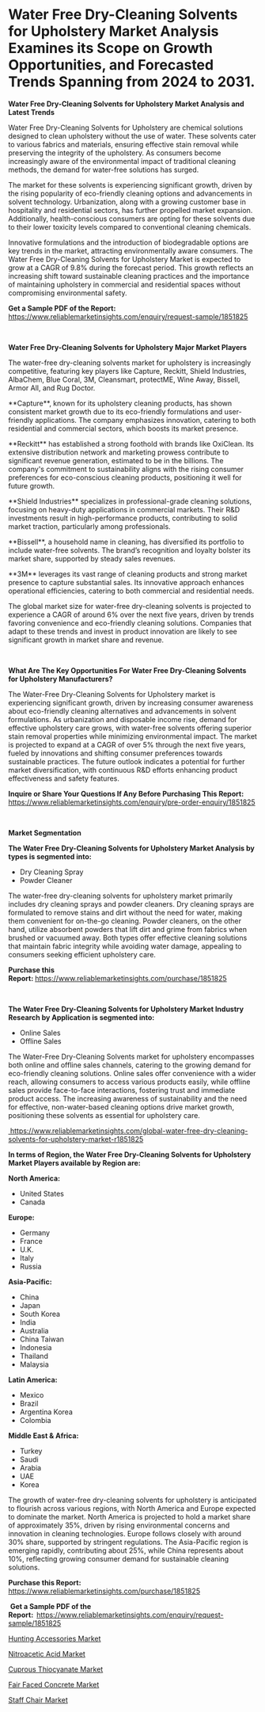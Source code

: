 <p><h1>Water Free Dry-Cleaning Solvents for Upholstery Market Analysis Examines its Scope on Growth Opportunities, and Forecasted Trends Spanning from 2024 to 2031.</h1></p><p><strong>Water Free Dry-Cleaning Solvents for Upholstery Market Analysis and Latest Trends</strong></p>
<p><p>Water Free Dry-Cleaning Solvents for Upholstery are chemical solutions designed to clean upholstery without the use of water. These solvents cater to various fabrics and materials, ensuring effective stain removal while preserving the integrity of the upholstery. As consumers become increasingly aware of the environmental impact of traditional cleaning methods, the demand for water-free solutions has surged.</p><p>The market for these solvents is experiencing significant growth, driven by the rising popularity of eco-friendly cleaning options and advancements in solvent technology. Urbanization, along with a growing customer base in hospitality and residential sectors, has further propelled market expansion. Additionally, health-conscious consumers are opting for these solvents due to their lower toxicity levels compared to conventional cleaning chemicals.</p><p>Innovative formulations and the introduction of biodegradable options are key trends in the market, attracting environmentally aware consumers. The Water Free Dry-Cleaning Solvents for Upholstery Market is expected to grow at a CAGR of 9.8% during the forecast period. This growth reflects an increasing shift toward sustainable cleaning practices and the importance of maintaining upholstery in commercial and residential spaces without compromising environmental safety.</p></p>
<p><strong>Get a Sample PDF of the Report:&nbsp;</strong> <a href="https://www.reliablemarketinsights.com/enquiry/request-sample/1851825?utm_campaign=1496&utm_medium=2&utm_source=Github&utm_content=ia&utm_term=18102024&utm_id=water-free-dry-cleaning-solvents-for-upholstery">https://www.reliablemarketinsights.com/enquiry/request-sample/1851825</a></p>
<p>&nbsp;</p>
<p><strong>Water Free Dry-Cleaning Solvents for Upholstery Major Market Players</strong></p>
<p><p>The water-free dry-cleaning solvents market for upholstery is increasingly competitive, featuring key players like Capture, Reckitt, Shield Industries, AlbaChem, Blue Coral, 3M, Cleansmart, protectME, Wine Away, Bissell, Armor All, and Rug Doctor.</p><p>**Capture**, known for its upholstery cleaning products, has shown consistent market growth due to its eco-friendly formulations and user-friendly applications. The company emphasizes innovation, catering to both residential and commercial sectors, which boosts its market presence.</p><p>**Reckitt** has established a strong foothold with brands like OxiClean. Its extensive distribution network and marketing prowess contribute to significant revenue generation, estimated to be in the billions. The company's commitment to sustainability aligns with the rising consumer preferences for eco-conscious cleaning products, positioning it well for future growth.</p><p>**Shield Industries** specializes in professional-grade cleaning solutions, focusing on heavy-duty applications in commercial markets. Their R&D investments result in high-performance products, contributing to solid market traction, particularly among professionals.</p><p>**Bissell**, a household name in cleaning, has diversified its portfolio to include water-free solvents. The brand’s recognition and loyalty bolster its market share, supported by steady sales revenues.</p><p>**3M** leverages its vast range of cleaning products and strong market presence to capture substantial sales. Its innovative approach enhances operational efficiencies, catering to both commercial and residential needs.</p><p>The global market size for water-free dry-cleaning solvents is projected to experience a CAGR of around 6% over the next five years, driven by trends favoring convenience and eco-friendly cleaning solutions. Companies that adapt to these trends and invest in product innovation are likely to see significant growth in market share and revenue.</p></p>
<p>&nbsp;</p>
<p><strong>What Are The Key Opportunities For Water Free Dry-Cleaning Solvents for Upholstery Manufacturers?</strong></p>
<p><p>The Water-Free Dry-Cleaning Solvents for Upholstery market is experiencing significant growth, driven by increasing consumer awareness about eco-friendly cleaning alternatives and advancements in solvent formulations. As urbanization and disposable income rise, demand for effective upholstery care grows, with water-free solvents offering superior stain removal properties while minimizing environmental impact. The market is projected to expand at a CAGR of over 5% through the next five years, fueled by innovations and shifting consumer preferences towards sustainable practices. The future outlook indicates a potential for further market diversification, with continuous R&D efforts enhancing product effectiveness and safety features.</p></p>
<p><strong>Inquire or Share Your Questions If Any Before Purchasing This Report:</strong> <a href="https://www.reliablemarketinsights.com/enquiry/pre-order-enquiry/1851825?utm_campaign=1496&utm_medium=2&utm_source=Github&utm_content=ia&utm_term=18102024&utm_id=water-free-dry-cleaning-solvents-for-upholstery">https://www.reliablemarketinsights.com/enquiry/pre-order-enquiry/1851825</a></p>
<p>&nbsp;</p>
<p><strong>Market Segmentation</strong></p>
<p><strong>The Water Free Dry-Cleaning Solvents for Upholstery Market Analysis by types is segmented into:</strong></p>
<p><ul><li>Dry Cleaning Spray</li><li>Powder Cleaner</li></ul></p>
<p><p>The water-free dry-cleaning solvents for upholstery market primarily includes dry cleaning sprays and powder cleaners. Dry cleaning sprays are formulated to remove stains and dirt without the need for water, making them convenient for on-the-go cleaning. Powder cleaners, on the other hand, utilize absorbent powders that lift dirt and grime from fabrics when brushed or vacuumed away. Both types offer effective cleaning solutions that maintain fabric integrity while avoiding water damage, appealing to consumers seeking efficient upholstery care.</p></p>
<p><strong>Purchase this Report:&nbsp;</strong><a href="https://www.reliablemarketinsights.com/purchase/1851825?utm_campaign=1496&utm_medium=2&utm_source=Github&utm_content=ia&utm_term=18102024&utm_id=water-free-dry-cleaning-solvents-for-upholstery">https://www.reliablemarketinsights.com/purchase/1851825</a></p>
<p>&nbsp;</p>
<p><strong>The Water Free Dry-Cleaning Solvents for Upholstery Market Industry Research by Application is segmented into:</strong></p>
<p><ul><li>Online Sales</li><li>Offline Sales</li></ul></p>
<p><p>The Water-Free Dry-Cleaning Solvents market for upholstery encompasses both online and offline sales channels, catering to the growing demand for eco-friendly cleaning solutions. Online sales offer convenience with a wider reach, allowing consumers to access various products easily, while offline sales provide face-to-face interactions, fostering trust and immediate product access. The increasing awareness of sustainability and the need for effective, non-water-based cleaning options drive market growth, positioning these solvents as essential for upholstery care.</p></p>
<p><a href="https://www.reliablemarketinsights.com/global-water-free-dry-cleaning-solvents-for-upholstery-market-r1851825?utm_campaign=1496&utm_medium=2&utm_source=Github&utm_content=ia&utm_term=18102024&utm_id=water-free-dry-cleaning-solvents-for-upholstery">&nbsp;https://www.reliablemarketinsights.com/global-water-free-dry-cleaning-solvents-for-upholstery-market-r1851825</a></p>
<p><strong>In terms of Region, the Water Free Dry-Cleaning Solvents for Upholstery Market Players available by Region are:</strong></p>
<p>
    <p> <strong> North America: </strong>
        <ul>
            <li>United States</li>
            <li>Canada</li>
        </ul>
        </p> 
    <p> <strong> Europe: </strong>
        <ul>
            <li>Germany</li>
            <li>France</li>
            <li>U.K.</li>
            <li>Italy</li>
            <li>Russia</li>
        </ul>
        </p> 
    <p> <strong> Asia-Pacific: </strong>
        <ul>
            <li>China</li>
            <li>Japan</li>
            <li>South Korea</li>
            <li>India</li>
            <li>Australia</li>
            <li>China Taiwan</li>
            <li>Indonesia</li>
            <li>Thailand</li>
            <li>Malaysia</li>
        </ul>
        </p> 
    <p> <strong> Latin America: </strong>
        <ul>
            <li>Mexico</li>
            <li>Brazil</li>
            <li>Argentina Korea</li>
            <li>Colombia</li>
        </ul>
        </p> 
    <p> <strong> Middle East & Africa: </strong>
        <ul>
            <li>Turkey</li>
            <li>Saudi</li>
            <li>Arabia</li>
            <li>UAE</li>
            <li>Korea</li>
        </ul>
    </p>
    </p>
<p><p>The growth of water-free dry-cleaning solvents for upholstery is anticipated to flourish across various regions, with North America and Europe expected to dominate the market. North America is projected to hold a market share of approximately 35%, driven by rising environmental concerns and innovation in cleaning technologies. Europe follows closely with around 30% share, supported by stringent regulations. The Asia-Pacific region is emerging rapidly, contributing about 25%, while China represents about 10%, reflecting growing consumer demand for sustainable cleaning solutions.</p></p>
<p><strong>Purchase this Report: </strong><a href="https://www.reliablemarketinsights.com/purchase/1851825?utm_campaign=1496&utm_medium=2&utm_source=Github&utm_content=ia&utm_term=18102024&utm_id=water-free-dry-cleaning-solvents-for-upholstery">https://www.reliablemarketinsights.com/purchase/1851825</a></p>
<p>&nbsp;<strong>Get a Sample PDF of the Report:&nbsp;&nbsp;</strong><a href="https://www.reliablemarketinsights.com/enquiry/request-sample/1851825?utm_campaign=1496&utm_medium=2&utm_source=Github&utm_content=ia&utm_term=18102024&utm_id=water-free-dry-cleaning-solvents-for-upholstery">https://www.reliablemarketinsights.com/enquiry/request-sample/1851825</a></p>
<p><strong></strong></p>
<p><p><a href="https://www.linkedin.com/pulse/global-hunting-accessories-industry-analysis-report-market-7c3ve?utm_campaign=1496&utm_medium=2&utm_source=Github&utm_content=ia&utm_term=18102024&utm_id=water-free-dry-cleaning-solvents-for-upholstery">Hunting Accessories Market</a></p><p><a href="https://www.linkedin.com/pulse/nitroacetic-acid-market-global-insights-regional-analysis-2024-ntwof?utm_campaign=1496&utm_medium=2&utm_source=Github&utm_content=ia&utm_term=18102024&utm_id=water-free-dry-cleaning-solvents-for-upholstery">Nitroacetic Acid Market</a></p><p><a href="https://www.linkedin.com/pulse/cuprous-thiocyanate-market-industry-landscape-growth-trajectories-x1zff?utm_campaign=1496&utm_medium=2&utm_source=Github&utm_content=ia&utm_term=18102024&utm_id=water-free-dry-cleaning-solvents-for-upholstery">Cuprous Thiocyanate Market</a></p><p><a href="https://www.linkedin.com/pulse/fair-faced-concrete-market-dynamics-application-types-emerging-q3sjf?utm_campaign=1496&utm_medium=2&utm_source=Github&utm_content=ia&utm_term=18102024&utm_id=water-free-dry-cleaning-solvents-for-upholstery">Fair Faced Concrete Market</a></p><p><a href="https://www.linkedin.com/pulse/staff-chair-spectrum-usage-patterns-sector-evolution-2024-2031-hk7pe?utm_campaign=1496&utm_medium=2&utm_source=Github&utm_content=ia&utm_term=18102024&utm_id=water-free-dry-cleaning-solvents-for-upholstery">Staff Chair Market</a></p></p>